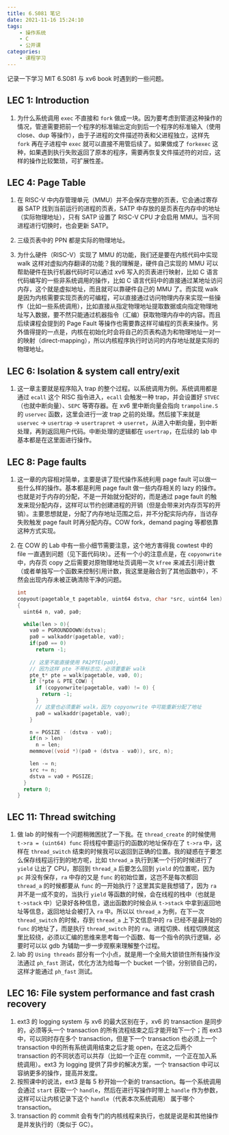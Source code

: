 ```yaml
---
title: 6.S081 笔记
date: 2021-11-16 15:24:10
tags:
	- 操作系统
    - C
    - 公开课
categories:
    - 课程学习
---
```


记录一下学习 MIT 6.S081 与 xv6 book 时遇到的一些问题。

<!-- more -->

## LEC 1: Introduction

1. 为什么系统调用 `exec` 不直接和 `fork` 做成一块。因为要考虑到管道这种操作的情况，管道需要把前一个程序的标准输出定向到后一个程序的标准输入（使用 close、dup 等操作），由于子进程的文件描述符表和父进程独立，这样先 `fork` 再在子进程中 `exec` 就可以直接不用管后续了。如果做成了 `forkexec` 这种，如果遇到执行失败返回了原本的程序，需要再恢复文件描述符的对应，这样的操作比较繁琐，可扩展性差。

## LEC 4: Page Table

1. 在 RISC-V 中内存管理单元（MMU）并不会保存完整的页表，它会通过寄存器 SATP 找到当前运行的进程的页表，SATP 中存放的是页表在内存中的地址（实际物理地址），只有 SATP 设置了 RISC-V CPU 才会启用 MMU。当不同进程进行切换时，也会更新 SATP。
2. 三级页表中的 PPN 都是实际的物理地址。

3. 为什么硬件（RISC-V）实现了 MMU 的功能，我们还是要在内核代码中实现 walk 这样对虚拟内存翻译的功能？我的理解是，硬件自己实现的 MMU 可以帮助硬件在执行机器代码时可以通过 xv6 写入的页表进行映射，比如 C 语言代码编写的一些非系统调用的操作，比如 C 语言代码中的直接通过某地址访问内存，这个就是虚拟地址，而且就可以靠硬件自己的 MMU 了。而实现 walk 是因为内核需要实现页表的可编程，可以直接通过访问物理内存来实现一些操作（比如一些系统调用），比如直接从指定物理地址提取数据或向指定物理地址写入数据，要不然只能通过机器指令（汇编）获取物理内存中的内容。而且后续课程会提到的 Page Fault 等操作也需要靠这样可编程的页表来操作。另外值得提的一点是，内核在初始化时会将自己的页表构造为和物理地址一对一的映射（direct-mapping），所以内核程序执行时访问的内存地址就是实际的物理地址。

## LEC 6: Isolation & system call entry/exit

1. 这一章主要就是程序陷入 trap 的整个过程。以系统调用为例。系统调用都是通过 `ecall` 这个 RISC 指令进入，`ecall` 会触发一种 trap，并会设置好 `STVEC` （也就中断向量）、`SEPC` 等寄存器。在 xv6 里中断向量会指向 `trampoline.S` 的 `uservec` 函数，这里会进行一波 trap 之前的处理。然后接下来就是 `uservec` -> `usertrap` -> `usertrapret` -> `userret`，从进入中断向量，到中断处理，再到返回用户代码。中断处理的逻辑都在 `usertrap`，在后续的 lab 中基本都是在这里面进行操作。

## LEC 8: Page faults

1. 这一章的内容相对简单，主要是讲了现代操作系统利用 page fault 可以做一些什么样的操作。基本都是利用 page fault 做一些内存相关的 lazy 的操作。也就是对于内存的分配，不是一开始就分配好的，而是通过 page fault 的触发来现分配内存，这样可以节约创建进程的开销（但是会带来对内存页写的开销）。主要思想就是，分配了内存地址范围之后，并不分配实际内存，当访存失败触发 page fault 时再分配内存。COW fork，demand paging 等都依靠这种方式实现。
2. 在 COW 的 Lab 中有一些小细节需要注意，这个地方害得我 cowtest 中的 file 一直遇到问题（见下面代码块）。还有一个小的注意点是，在 `copyonwrite` 中，内存页 copy 之后需要对原物理地址页调用一次 `kfree` 来减去引用计数（或者单独写一个函数来控制引用计数，我这里是融合到了其他函数中），不然会出现内存未被正确清除干净的问题。

    ```c
    int
    copyout(pagetable_t pagetable, uint64 dstva, char *src, uint64 len)
    {
      uint64 n, va0, pa0;
    
      while(len > 0){
        va0 = PGROUNDDOWN(dstva);
        pa0 = walkaddr(pagetable, va0);
        if(pa0 == 0)
          return -1;
    	
        // 这里不能直接使用 PA2PTE(pa0),
        // 因为这样 pte 不带标志位，必须要重新 walk
        pte_t* pte = walk(pagetable, va0, 0); 
        if (*pte & PTE_COW) {
          if (copyonwrite(pagetable, va0) != 0) {
            return -1;
          }
          // 这里也必须重新 walk，因为 copyonwrite 中可能重新分配了地址
          pa0 = walkaddr(pagetable, va0);
        }
    
        n = PGSIZE - (dstva - va0);
        if(n > len)
          n = len;
        memmove((void *)(pa0 + (dstva - va0)), src, n);
    
        len -= n;
        src += n;
        dstva = va0 + PGSIZE;
      }
      return 0;
    }
    ```

## LEC 11: Thread switching

1. 做 lab 的时候有一个问题稍微困扰了一下我。在 `thread_create` 的时候使用 `t->ra = (uint64) func` 将线程中要运行的函数的地址保存在了 `t->ra` 中，这样在 `thread_switch` 结束的时候我可以返回到正确的位置。我的疑惑在于要怎么保存线程运行到的地方呢，比如 `thread_a` 执行到某一个行的时候进行了 `yield` 让出了 CPU，那回到 `thread_a` 后要怎么回到 `yield` 的位置呢，因为 `pc` 并没有保存，`ra` 中存的又是 `func` 的初始位置，这岂不是每次都回 `thread_a` 的时候都要从 `func` 的一开始执行？这里其实是我想错了，因为 `ra` 并不是一成不变的，当执行 `yield` 等函数的时候，会在线程的栈中（也就是 `t->stack` 中）记录好各种信息，退出函数的时候会从 `t->stack` 中拿到返回地址等信息，返回地址会被打入 `ra` 中。所以以 `thread_a` 为例，在下一次 `thread_switch` 的时候，存到 `thread_a` 上下文信息中的 `ra` 已经不是最开始的 `func` 的地址了，而是执行 `thread_switch` 时的 `ra`。进程切换、线程切换就这里比较绕，必须以汇编的思维来思考每一个函数、每一个指令的执行逻辑，必要时可以以 gdb 为辅助一步一步观察来理解整个过程。
2. lab 的 `Using threads` 部分有一个小点，就是用一个全局大锁锁住所有操作没法通过 `ph_fast` 测试，优化方法为给每一个 bucket 一个锁，分别锁自己的，这样才能通过 `ph_fast` 测试。

## LEC 16: File system performance and fast crash recovery

1. ext3 的 logging system 与 xv6 的最大区别在于，xv6 的 transaction 是同步的，必须等头一个 transaction 的所有流程结束之后才能开始下一个；而 ext3 中，可以同时存在多个 transaction，但是下一个 transaction 也必须上一个 transaction 中的所有系统调用结束之后才能 open，在这之后两个 transaction 的不同状态可以共存（比如一个正在 commit，一个正在加入系统调用）。ext3 为 logging  提供了异步的解决方案，一个 transaction 中可以容纳更多的操作，提高并发度。
2. 按照课中的说法，ext3 是每 5 秒开始一个新的 transaction。每一个系统调用会通过 `start` 获取一个 `handle`，然后在进行写操作时带上 `handle` 作为参数，这样可以让内核记录下这个 `handle`（代表本次系统调用） 属于哪个 transaction。
3. transaction 的 commit 会有专门的内核线程来执行，也就是说是和其他操作是并发执行的（类似于 GC）。